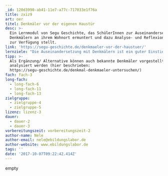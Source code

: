 ```yaml
---
_id: 120d3990-ab41-11e7-a77c-717033e1f76a
title: zxiz9
art: oer
titel: Denkmäler vor der eigenen Haustür
desc: >-
  Ein Lernmodul von Segu Geschichte, das SchülerInnen zur Auseinandersetzung mit
  Denkmälern an ihrem Wohnort ermuntert und dazu Analyse- und Reflexionsaufgaben
  zur Verfügung stellt.
link: 'https://segu-geschichte.de/denkmaeler-vor-der-haustuer/'
lernziele: "Die Auseinandersetzung mit Denkmälern ist ein guter Einstieg in Geschichte bzw. eignet sich gut als Projekt in diesem Themenbereich. Denn um Denkmäler verstehen zu können, muss man sich in die Epoche hineinversetzen, in der sie erbaut wurden. Das Projekt 'Denkmäler vor der eigenen Haustür' regt SchülerInnen ganz besonders zu geschichtlicher Auseinandersetzung an, weil die Denkmäler aufgegriffen werden, die sie aus ihrem Alltag kennen. \r\nIm Rahmen von Medienarbeit können SchülerInnen die Aufgabe erhalten, nach Darstellungen von Denkmälern im Internet zu recherchieren und diese zu analysieren. Und/ oder sie können die erarbeiteten Hintergründe zu den Denkmälern an ihrem Wohnort in Form eines Blogartikels o.ä. veröffentlichen."
tipp: >-
  Als Ergänzung/ Alternative können auch bekannte Denkmäler vorgestellt und
  analysiert werden (hier beschrieben:
  https://segu-geschichte.de/denkmal-denkmaeler-untersuchen/)
fach: fach-3
long-fach:
  - long-fach-6
  - long-fach-11
  - long-fach-13
zielgruppe:
  - zielgruppe-4
  - zielgruppe-5
lizenz: lizenz-3
dauer:
  - dauer-2
  - dauer-3
vorbereitungszeit: vorbereitungszeit-2
author-name: Nele
author-email: nele@ebildungslabor.de
author-website: www.ebildungslabor.de
tags: ''
date: '2017-10-07T09:22:42.414Z'
---
```

empty
